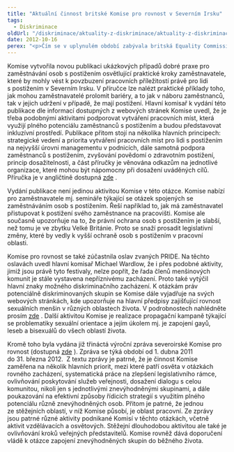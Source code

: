 ```yaml
---
title: "Aktuální činnost britské Komise pro rovnost v Severním Irsku"
tags:
  - Diskriminace
oldUrl: "/diskriminace/aktuality-z-diskriminace/aktuality-z-diskriminace-2012/aktualni-cinnost-britske-komise-pro-rovnost-v-severnim-irsku/"
date: 2012-10-16
perex: "<p>Čím se v uplynulém období zabývala britská Equality Commission for Nothern Ireland?</p>"
---
```


<!-- imported from the old website -->

<p class="align-blok">Komise vytvořila novou publikaci ukázkových případů dobré praxe pro zaměstnávání osob s postižením osvětlující praktické kroky zaměstnavatele, které by mohly vést k povzbuzení pracovních příležitostí právě pro lidi s postižením v Severním Irsku. V příručce lze nalézt praktické příklady toho, jak mohou zaměstnavatelé prolomit bariéry, a to jak v náboru zaměstnanců, tak v jejich udržení v případě, že mají postižení. Hlavní komisař k vydání této publikace dle informací dostupných z webových stránek Komise uvedl, že je třeba podobnými aktivitami podporovat vytváření pracovních míst, která využijí plného potenciálu zaměstnanců s postižením a budou představovat inkluzívní prostředí. Publikace přitom stojí na několika hlavních principech: strategické vedení a priorita vytváření pracovních míst pro lidi s postižením na nejvyšší úrovni managementu v podnicích, dále samotná podpora zaměstnanců s postižením, zvyšování povědomí o zdravotním postižení, princip dosažitelnosti, a část příručky je věnována odkazům na jednotlivé organizace, které mohou být nápomocny při dosažení uváděných cílů. Příručka je v angličtině dostupná <a title="Otevření do nového okna" href="http://www.equalityni.org/archive/pdf/ShowcasingDisabilityPublication(FINAL).pdf" target="_blank">zde</a> .</p> <p class="align-blok">Vydání publikace není jedinou aktivitou Komise v této otázce. Komise nabízí pro zaměstnavatele mj. semináře týkající se otázek spojených se zaměstnáváním osob s postižením. Řeší například to, jak má zaměstnavatel přistupovat k postižení svého zaměstnance na pracovišti. Komise ale současně upozorňuje na to, že právní ochrana osob s postižením je slabší, než tomu je ve zbytku Velké Británie. Proto se snaží prosadit legislativní změny, které by vedly k vyšší ochraně osob s postižením v pracovní oblasti. </p> <p class="align-blok">Komise pro rovnost se také zúčastnila oslav zvaných PRIDE. Na těchto oslavách uvedl hlavní komisař Michael Wardlow, že i přes podobné aktivity, jimiž jsou právě tyto festivaly, nelze popřít, že řada členů menšinových komunit je stále vystavena nepříznivému zacházení. Proto také vytýčil hlavní znaky možného diskriminačního zacházení. K otázkám práv potenciálně diskriminovaných skupin se Komise dále vyjadřuje na svých webových stránkách, kde upozorňuje na hlavní předpisy zajišťující rovnost sexuálních menšin v různých oblastech života. V podrobnostech nahlédněte prosím <a title="Otevření do nového okna" href="http://www.equalityni.org/sections/default.asp?cms=News%5FCampaigns+%26+Key+Projects_Focus+on+LGB+equality&amp;cmsid=1_21_213&amp;id=213&amp;secid=1" target="_blank">zde</a> . Další aktivitou Komise je realizace propagační kampaně týkající se problematiky sexuální orientace a jejím úkolem mj. je zapojení gayů, leseb a bisexuálů do všech oblastí života.</p> <p class="align-blok">Kromě toho byla vydána již třináctá výroční zpráva severoirské Komise pro rovnost (dostupná <a title="Otevření do nového okna" href="http://www.equalityni.org/archive/pdf/EqualityCommAR2012.pdf" target="_blank">zde</a> ). Zpráva se týká období od 1. dubna 2011 do 31. března 2012.  Z textu zprávy je patrné, že je činnost Komise zaměřena na několik hlavních priorit, mezi které patří osvěta v otázkách rovného zacházení, systematická práce na zlepšení legislativního rámce, ovlivňování poskytování služeb veřejnosti, dosažení dialogu s celou komunitou, nikoli jen s jednotlivými znevýhodněnými skupinami, a dále poukazování na efektivní způsoby řídicích strategií s využitím plného potenciálu různě znevýhodněných osob. Přitom je patrné, že jednou ze stěžejních oblastí, v níž Komise působí, je oblast pracovní. Ze zprávy jsou patrné různé aktivity podnikané Komisí v těchto otázkách, včetně aktivit vzdělávacích a osvětových. Stěžejní dlouhodobou aktivitou ale také je ovlivňování kroků veřejných představitelů. Komise rovněž dává doporučení vládě k otázce zapojení znevýhodněných skupin do běžného života.</p>
